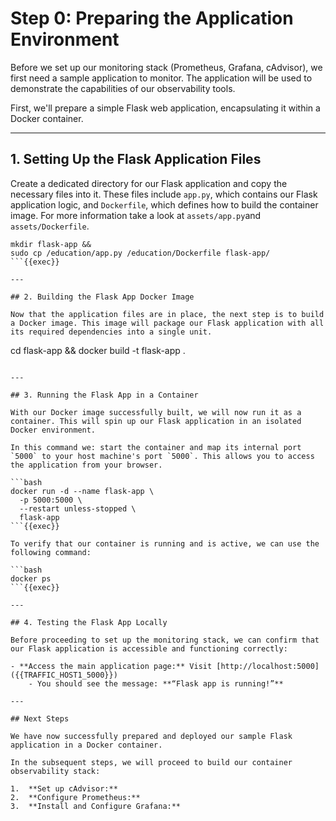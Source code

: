 # Step 0: Preparing the Application Environment


Before we set up our monitoring stack (Prometheus, Grafana, cAdvisor), we first need a sample application to monitor. The application will be used to demonstrate the capabilities of our observability tools.

First, we'll prepare a simple Flask web application, encapsulating it within a Docker container.

---

## 1. Setting Up the Flask Application Files

Create a dedicated directory for our Flask application and copy the necessary files into it. These files include `app.py`, which contains our Flask application logic, and `Dockerfile`, which defines how to build the container image. For more information take a look at `assets/app.py`and `assets/Dockerfile`.

```
mkdir flask-app &&
sudo cp /education/app.py /education/Dockerfile flask-app/
```{{exec}}

---

## 2. Building the Flask App Docker Image

Now that the application files are in place, the next step is to build a Docker image. This image will package our Flask application with all its required dependencies into a single unit.

```
cd flask-app &&
docker build -t flask-app .
```{{exec}}

---

## 3. Running the Flask App in a Container

With our Docker image successfully built, we will now run it as a container. This will spin up our Flask application in an isolated Docker environment.

In this command we: start the container and map its internal port `5000` to your host machine's port `5000`. This allows you to access the application from your browser.

```bash
docker run -d --name flask-app \
  -p 5000:5000 \
  --restart unless-stopped \
  flask-app
```{{exec}}

To verify that our container is running and is active, we can use the following command:

```bash
docker ps
```{{exec}}

---

## 4. Testing the Flask App Locally

Before proceeding to set up the monitoring stack, we can confirm that our Flask application is accessible and functioning correctly:

- **Access the main application page:** Visit [http://localhost:5000]({{TRAFFIC_HOST1_5000}})
    - You should see the message: **“Flask app is running!”**

---

## Next Steps

We have now successfully prepared and deployed our sample Flask application in a Docker container.

In the subsequent steps, we will proceed to build our container observability stack:

1.  **Set up cAdvisor:**
2.  **Configure Prometheus:**
3.  **Install and Configure Grafana:**
